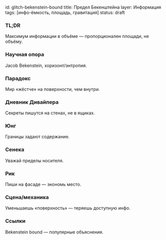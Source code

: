 id: glitch-bekenstein-bound
title: Предел Бекенштейна
layer: Информация
tags: [инфо-ёмкость, площадь, гравитация]
status: draft

### TL;DR

Максимум информации в объёме — пропорционален площади, не объёму.

### Научная опора

Jacob Bekenstein, хоризонт/энтропия.

### Парадокс

Мир «жёстче» на поверхности, чем внутри.

### Дневник Дивайпера

Секреты пишутся на стенах, не в ящиках.

### Юнг

Границы задают содержание.

### Сенека

Уважай пределы носителя.

### Рик

Пиши на фасаде — экономь место.

### Сцена/механика

Уменьшаешь «поверхность» — теряешь доступную инфо.

### Ссылки

Bekenstein bound — популярные объяснения.
